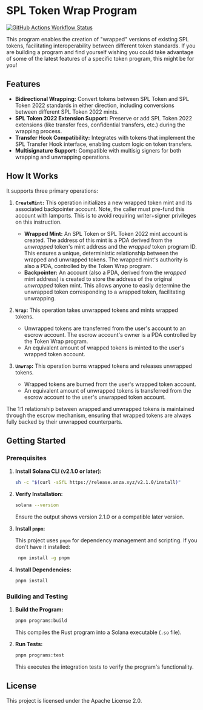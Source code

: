 # SPL Token Wrap Program

[![GitHub Actions Workflow Status](https://img.shields.io/github/actions/workflow/status/solana-program/token-wrap/main.yml?logo=GitHub)](https://github.com/solana-program/token-wrap/actions/workflows/main.yml)

This program enables the creation of "wrapped" versions of existing SPL tokens, facilitating interoperability
between different token standards. If you are building a program and find yourself wishing you could take advantage of
some of the latest features of a specific token program, this might be for you!

## Features

* **Bidirectional Wrapping:** Convert tokens between SPL Token and SPL Token 2022 standards in either direction,
  including conversions between different SPL Token 2022 mints.
* **SPL Token 2022 Extension Support:**  Preserve or add SPL Token 2022 extensions (like transfer fees, confidential
  transfers, etc.) during the wrapping process.
* **Transfer Hook Compatibility:**  Integrates with tokens that implement the SPL Transfer Hook interface,
  enabling custom logic on token transfers.
* **Multisignature Support:** Compatible with multisig signers for both wrapping and unwrapping operations.

## How It Works

It supports three primary operations:

1. **`CreateMint`:** This operation initializes a new wrapped token mint and its associated backpointer account. Note,
   the caller must pre-fund this account with lamports. This is to avoid requiring writer+signer privileges on this
   instruction.

    * **Wrapped Mint:** An SPL Token or SPL Token 2022 mint account is created. The address of this mint is a
      PDA derived from the *unwrapped* token's mint address and the *wrapped* token program ID. This ensures a unique,
      deterministic relationship between the wrapped and unwrapped tokens. The wrapped mint's authority is also a PDA,
      controlled by the Token Wrap program.
    * **Backpointer:** An account (also a PDA, derived from the *wrapped* mint address) is created to store the
      address of the original *unwrapped* token mint. This allows anyone to easily determine the unwrapped token
      corresponding to a wrapped token, facilitating unwrapping.

2. **`Wrap`:**  This operation takes unwrapped tokens and mints wrapped tokens.

    * Unwrapped tokens are transferred from the user's account to an escrow account. The escrow account's owner is a PDA
      controlled by the Token Wrap program.
    * An equivalent amount of wrapped tokens is minted to the user's wrapped token account.

3. **`Unwrap`:** This operation burns wrapped tokens and releases unwrapped tokens.

    * Wrapped tokens are burned from the user's wrapped token account.
    * An equivalent amount of unwrapped tokens is transferred from the escrow account to the user's unwrapped token
      account.

The 1:1 relationship between wrapped and unwrapped tokens is maintained through the escrow mechanism, ensuring that
wrapped tokens are always fully backed by their unwrapped counterparts.

## Getting Started

### Prerequisites

1. **Install Solana CLI (v2.1.0 or later):**

   ```bash
   sh -c "$(curl -sSfL https://release.anza.xyz/v2.1.0/install)"
   ```

2. **Verify Installation:**

   ```bash
   solana --version
   ```
   Ensure the output shows version 2.1.0 or a compatible later version.

3. **Install `pnpm`:**

   This project uses `pnpm` for dependency management and scripting. If you don't have it installed:

     ```bash
      npm install -g pnpm
     ```
4. **Install Dependencies:**

    ```bash
    pnpm install
    ```

### Building and Testing

1. **Build the Program:**

   ```bash
   pnpm programs:build
   ```
   This compiles the Rust program into a Solana executable (`.so` file).

2. **Run Tests:**

   ```bash
   pnpm programs:test
   ```
   This executes the integration tests to verify the program's functionality.

## License

This project is licensed under the Apache License 2.0.